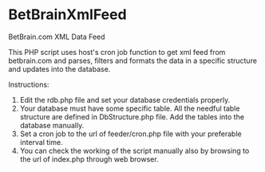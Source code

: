 # BetBrainXmlFeed
BetBrain.com XML Data Feed

This PHP script uses host's cron job function to get xml feed from betbrain.com and parses, filters and formats the data in a specific structure and updates into the database.

Instructions:
1. Edit the rdb.php file and set your database credentials properly.
2. Your database must have some specific table. All the needful table structure are defined in DbStructure.php file. Add the tables into the database manually.
3. Set a cron job to the url of feeder/cron.php file with your preferable interval time.
4. You can check the working of the script manually also by browsing to the url of index.php through web browser.
